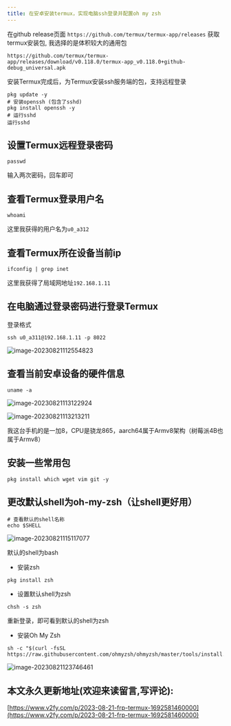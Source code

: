 ```yaml
---
title: 在安卓安装termux，实现电脑ssh登录并配置oh my zsh
---
```


在github release页面 `https://github.com/termux/termux-app/releases` 获取termux安装包, 我选择的是体积较大的通用包

```
https://github.com/termux/termux-app/releases/download/v0.118.0/termux-app_v0.118.0+github-debug_universal.apk
```

安装Termux完成后，为Termux安装ssh服务端的包，支持远程登录

```
pkg update -y
# 安装openssh (包含了sshd)
pkg install openssh -y
# 运行sshd
运行sshd
```

## 设置Termux远程登录密码

```
passwd
```

输入两次密码，回车即可

## 查看Termux登录用户名

```
whoami
```

这里我获得的用户名为`u0_a312`

## 查看Termux所在设备当前ip

```
ifconfig | grep inet
```

这里我获得了局域网地址`192.168.1.11`

## 在电脑通过登录密码进行登录Termux

登录格式

```
ssh u0_a311@192.168.1.11 -p 8022
```

![image-20230821112554823](https://cdn.fangyuanxiaozhan.com/assets/1692588355505MC4ZdaZW.png)


## 查看当前安卓设备的硬件信息

```
uname -a
```

![image-20230821113122924](https://cdn.fangyuanxiaozhan.com/assets/1692588683186mrCPbYms.png)

![image-20230821113213211](https://cdn.fangyuanxiaozhan.com/assets/1692588733544sp4bE7QT.png)

我这台手机的是一加8，CPU是骁龙865，aarch64属于Armv8架构（树莓派4B也属于Armv8）



## 安装一些常用包



```
pkg install which wget vim git -y
```



## 更改默认shell为oh-my-zsh（让shell更好用）

```
# 查看默认的shell名称
echo $SHELL
```

![image-20230821115117077](https://cdn.fangyuanxiaozhan.com/assets/1692589877524MsdnjJ4K.png)

默认的shell为bash



- 安装zsh



```pkg install zsh
pkg install zsh
```

- 设置默认shell为zsh


```
chsh -s zsh
```

  重新登录，即可看到默认的shell为zsh

- 安装Oh My Zsh

```
sh -c "$(curl -fsSL https://raw.githubusercontent.com/ohmyzsh/ohmyzsh/master/tools/install.sh)"
```

![image-20230821123746461](https://cdn.fangyuanxiaozhan.com/assets/16925926673067H4i3zQp.png)





## 本文永久更新地址(欢迎来读留言,写评论):

[https://www.v2fy.com/p/2023-08-21-frp-termux-1692581460000](https://www.v2fy.com/p/2023-08-21-frp-termux-1692581460000)
